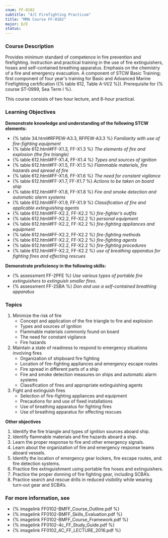 ```yaml
---
cnum: FF-0102
subtitle: "4/C Firefighting Practicum"
title: "MMA Course FF-0102"
major: D/E
status: 
---
```


### Course Description

Provides minimum standard of competence in fire prevention and firefighting. Instruction and practical training in the use of fire extinguishers, hoses and self-contained breathing apparatus. Emphasis on the chemistry of a fire and emergency evacuation. A component of STCW Basic Training; first component of four year's training for Basic and Advanced Marine Firefighting certification ({% table 612, Table A-VI/2 %}). Prerequisite for {% course ST-0999, Sea Term I %}.

This course consists of two hour lecture, and 8-hour practical.


### Learning Objectives

**Demonstrate knowledge and understanding of the following STCW elements:**

* {% table 34.html#RFPEW-A3.3, RFPEW-A3.3 %} *Familiarity with use of fire-fighting equipment*
* {% table 612.html#FF-X1.3, FF-X1.3 %} *The elements of fire and explosion (the fire triangle)*
* {% table 612.html#FF-X1.4, FF-X1.4 %} *Types and sources of ignition*
* {% table 612.html#FF-X1.5, FF-X1.5 %} *Flammable materials, fire hazards and spread of fire*
* {% table 612.html#FF-X1.6, FF-X1.6 %} *The need for constant vigilance*
* {% table 612.html#FF-X1.7, FF-X1.7 %} *Actions to be taken on board ship*
* {% table 612.html#FF-X1.8, FF-X1.8 %} *Fire and smoke detection and automatic alarm systems*
* {% table 612.html#FF-X1.9, FF-X1.9 %} *Classification of fire and applicable extinguishing agents*
* {% table 612.html#FF-X2.2, FF-X2.2 %} *fire-fighter’s outfits*
* {% table 612.html#FF-X2.2, FF-X2.2 %} *personal equipment*
* {% table 612.html#FF-X2.2, FF-X2.2 %} *fire-fighting appliances and equipment*
* {% table 612.html#FF-X2.2, FF-X2.2 %} *fire-fighting methods*
* {% table 612.html#FF-X2.2, FF-X2.2 %} *fire-fighting agents*
* {% table 612.html#FF-X2.2, FF-X2.2 %} *fire-fighting procedures*
* {% table 612.html#FF-X2.2, FF-X2.2 %} *use of breathing apparatus for fighting fires and effecting rescues*

**Demonstrate proficiency in the following skills:**

* {% assessment FF-2PFE %} *Use various types of portable fire extinguishers to extinguish smaller fires.*
* {% assessment FF-2SBA %} *Don and use a self-contained breathing apparatus*

### Topics

1. Minimize the risk of fire
	* Concept and application of the fire triangle to fire and explosion
	* Types and sources of ignition
	* Flammable materials commonly found on board
	* The need for constant vigilance
	* Fire hazards
2. Maintain a state of readiness to respond to emergency situations involving fires
	* Organization of shipboard fire fighting
	* Location of fire-fighting  appliances and emergency escape routes
	* Fire spread in different parts of a ship
	* Fire and smoke detection measures on ships and automatic alarm systems
	* Classification of fires and appropriate extinguishing agents
3. Fight and extinguish fires
	* Selection of fire-fighting appliances and equipment
	* Precautions for and use of fixed installations
	* Use of breathing apparatus for fighting fires
	* Use of breathing apparatus for effecting rescues



**Other objectives**


1. Identify the fire triangle and types of ignition sources aboard ship.
2. Identify flammable materials and fire hazards aboard a ship.
3. Learn the proper response to fire and other emergency signals.
4. Learn about the organization of fire and emergency response teams aboard vessels.
5. Identify the location of emergency gear lockers, fire escape routes, and fire detection systems.
6. Practice fire extinguishment using portable fire hoses and extinguishers.
7. Practice the proper donning of fire fighting gear, including SCBA’s.
8. Practice search and rescue drills in reduced visibility while wearing turn-out gear and SCBA’s.


### For more information, see 

* {% imagelink FF0102-BMFF_Course_Outline.pdf %} 
* {% imagelink FF0102-BMFF_Skills_Evaluation.pdf %} 
* {% imagelink FF0102-BMFF_Course_Framework.pdf %} 
* {% imagelink FF0102-4c_FF_Study_Guide.pdf %} 
* {% imagelink FF0102_4C_FF_LECTURE_2016.pdf %} 



